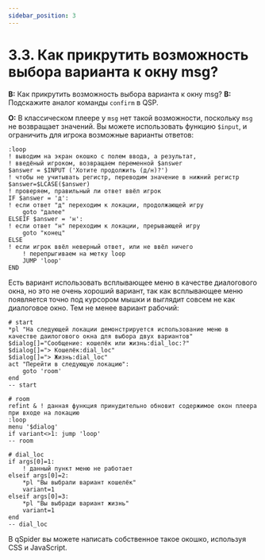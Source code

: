 ```yaml
---
sidebar_position: 3
---
```


# 3.3. Как прикрутить возможность выбора варианта к окну msg?
<!-- [:faq_03_03] -->
**В:** Как прикрутить возможность выбора варианта к окну msg?
**В:** Подскажите аналог команды `confirm` в QSP.

**О:**
В классическом плеере у `msg` нет такой возможности, поскольку `msg` не возвращает значений. Вы можете использовать функцию `$input`, и ограничить для игрока возможные варианты ответов:
```qsp
:loop
! выводим на экран окошко с полем ввода, а результат,
! введёный игроком, возвращаем переменной $answer
$answer = $INPUT ('Хотите продолжить (д/н)?')
! чтобы не учитывать регистр, переводим значение в нижний регистр
$answer=$LCASE($answer)
! проверяем, правильный ли ответ ввёл игрок
IF $answer = 'д':
! если ответ "д" переходим к локации, продолжающей игру
	goto "далее"
ELSEIF $answer = 'н':
! если ответ "н" переходим к локации, прерывающей игру
	goto "конец"
ELSE
! если игрок ввёл неверный ответ, или не ввёл ничего
	! перепрыгиваем на метку loop
	JUMP 'loop'
END
```

Есть вариант использовать всплывающее меню в качестве диалогового окна, но это не очень хороший вариант, так как всплывающее меню появляется точно под курсором мышки и выглядит совсем не как диалоговое окно. Тем не менее вариант рабочий:

```qsp
# start
*pl "На следующей локации демонстрируется использование меню в качестве даилогового окна для выбора двух вариантов"
$dialog[]="Сообщение: кошелёк или жизнь:dial_loc:?"
$dialog[]="> Кошелёк:dial_loc"
$dialog[]="> Жизнь:dial_loc"
act "Перейти в следующую локацию":
	goto 'room'
end
-- start

# room
refint & ! данная функция принудительно обновит содержимое окон плеера при входе на локацию
:loop
menu '$dialog'
if variant<>1: jump 'loop'
-- room

# dial_loc
if args[0]=1:
	! данный пункт меню не работает
elseif args[0]=2:
	*pl "Вы выбрали вариант кошелёк"
	variant=1
elseif args[0]=3:
	*pl "Вы выбради вариант жизнь"
	variant=1
end
-- dial_loc
```

В qSpider вы можете написать собственное такое окошко, используя CSS и JavaScript.
